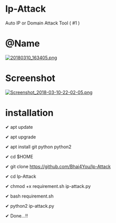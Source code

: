 # Ip-Attack
Auto IP or Domain Attack Tool ( #1 )

# @Name

[![20180310_163405.png](https://s18.postimg.org/ghvwft31l/20180310_163405.png)](https://postimg.org/image/s6zw3ru05/)


# Screenshot


[![Screenshot_2018-03-10-22-02-05.png](https://s18.postimg.org/oyveqz7t5/Screenshot_2018-03-10-22-02-05.png)](https://postimg.org/image/r3frs29fp/)

# installation

✔ apt update

✔ apt upgrade

✔ apt install git python python2

✔ cd $HOME

✔ git clone https://github.com/Bhai4You/Ip-Attack

✔ cd Ip-Attack

✔ chmod +x requirement.sh ip-attack.py

✔ bash requirement.sh

✔ python2 ip-attack.py

✔ Done...!!
